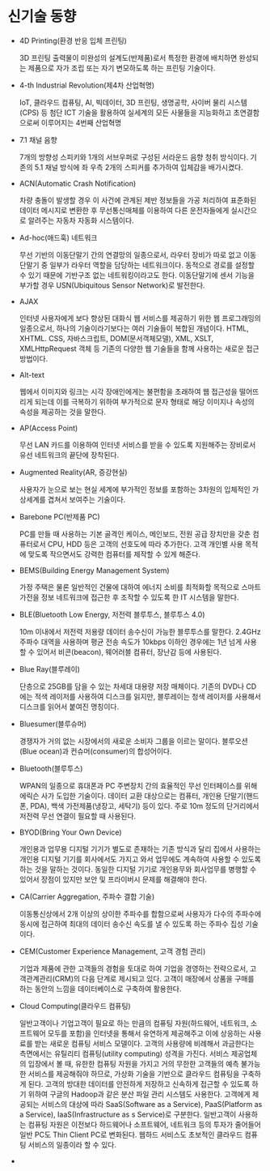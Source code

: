 # 신기술 동향

* 4D Printing(환경 반응 입체 프린팅)

  3D 프린팅 출력물이 미완성의 설계도(반제품)로서 특정한 환경에 배치하면 완성되는 제품으로 자가 조립 또는 자기 변모하도록 하는 프린팅 기술이다.

* 4-th Industrial Revolution(제4차 산업혁명)

  IoT, 클라우드 컴퓨팅, AI, 빅데이터, 3D 프린팅, 생명공학, 사이버 물리 시스템(CPS) 등 첨단 ICT 기술을 활용하여 실세계의 모든 사물들을 지능화하고 초연결함으로써 이루어지는 4번째 산업혁명

* 7.1 채널 음향

  7개의 방향성 스피키와 1개의 서브우퍼로 구성된 서라운드 음향 청취 방식이다. 기존의 5.1 채널 방식에 좌 우측 2개의 스피커를 추가하여 입체감을 배가시켰다.

* ACN(Automatic Crash Notification)

  차량 충돌이 발생할 경우 이 사건에 관계된 제반 정보들을 가공 처리하여 표준화된 데이터 메시지로 변환한 후 무선통신매체를 이용하여 다른 운전자들에게 실시간으로 알려주는 자동차 자동화 시스템이다.

* Ad-hoc(애드훅) 네트워크

  무선 기반의 이동단말기 간의 연결망의 일종으로서, 라우터 장비가 따로 없고 이동단말기 중 일부가 라우터 역할을 담당하는 네트워크이다. 동적으로 경로를 설정할 수 있기 때문에 기반구조 없는 네트워킹이라고도 한다. 이동단말기에 센서 기능을 부가할 경우 USN(Ubiquitous Sensor Network)로 발전한다.

* AJAX

  인터넷 사용자에게 보다 향상된 대화식 웹 서비스를 제공하기 위한 웹 프로그래밍의 일종으로서, 하나의 기술이라기보다는 여러 기술들이 복합된 개념이다. HTML, XHTML. CSS, 자바스크립트, DOM(문서객체모델), XML, XSLT, XMLHttpRequest 객체 등 기존의 다양한 웹 기술들을 함께 사용하는 새로운 접근 방법이다.

* Alt-text

  웹에서 이미지와 링크는 시각 장애인에게는 불편함을 초래하여 웹 접근성을 떨어뜨리게 되는데 이를 극복하기 위하여 부가적으로 문자 형태로 해당 이미지나 속성의 속성을 제공하는 것을 말한다.

* AP(Access Point)

  무선 LAN 카드를 이용하여 인터넷 서비스를 받을 수 있도록 지원해주는 장비로서 유선 네트워크의 끝단에 장착된다.

* Augmented Reality(AR, 증강현실)

  사용자가 눈으로 보는 현실 세계에 부가적인 정보를 포함하는 3차원의 입체적인 가상세계를 겹쳐서 보여주는 기술이다.

* Barebone PC(반제품 PC)

  PC를 만들 때 사용하는 기본 골격인 케이스, 메인보드, 전원 공급 장치만을 갖춘 컴퓨터로서 CPU, HDD 등은 고객의 선호도에 따라 추가한다. 고객 개인별 사용 목적에 맞도록 작으면서도 강력한 컴퓨터를 제작할 수 있게 해준다.

* BEMS(Building Energy Management System)

  가정 주택은 물론 일반적인 건물에 대하여 에너지 소비를 최적화할 목적으로 스마트가전을 정보 네트워크에 접근한 후 조작할 수 있도록 한 IT 시스템을 말한다.

* BLE(Bluetooth Low Energy, 저전력 블루투스, 블루투스 4.0)

  10m 이내에서 저전력 저용량 데이터 송수신이 가능한 블루투스를 말한다. 2.4GHz 주파수 대역을 사용하며 평균 전송 속도가 10kbps 이하인 경우에는 1년 넘게 사용할 수 있어서 비콘(beacon), 웨어러블 컴퓨터, 장난감 등에 사용된다.

* Blue Ray(블루레이)

  단층으로 25GB를 담을 수 있는 차세대 대용량 저장 매체이다. 기존의 DVD나 CD에는 적색 레이저를 사용하여 디스크를 읽지만, 블루레이는 청색 레이저를 사용해서 디스크를 읽어서 붙여진 명칭이다.

* Bluesumer(블루슈머)

  경쟁자가 거의 없는 시장에서의 새로운 소비자 그룹을 이르는 말이다. 블루오션(Blue ocean)과 컨슈머(consumer)의 합성어이다.

* Bluetooth(블루투스)

  WPAN의 일종으로 휴대폰과 PC 주변장치 간의 효율적인 무선 인터페이스를 위해 에릭슨 사가 도입한 기술이다. 데이터 교환 대상으로는 컴퓨터, 개인용 단말기(핸드폰, PDA), 백색 가전제품(냉장고, 세탁기) 등이 있다. 주로 10m 정도의 단거리에서 저전력 무선 연결이 필요할 때 사용된다.

* BYOD(Bring Your Own Device)

  개인용과 업무용 디지털 기기가 별도로 존재하는 기존 방식과 달리 집에서 사용하는 개인용 디지털 기기를 회사에서도 가지고 와서 업무에도 계속하여 사용할 수 있도록 하는 것을 말하는 것이다. 동일한 디지털 기기로 개인용무와 회사업무를 병행할 수 있어서 장점이 있지만 보안 및 프라이버시 문제를 해결해야 한다.

* CA(Carrier Aggregation, 주파수 결합 기술)

  이동통신상에서 2개 이상의 상이한 주파수를 합함으로써 사용자가 다수의 주파수에 동시에 접근하여 최대의 데이터 송수신 속도를 낼 수 있도록 하는 주파수 집성 기술이다.

* CEM(Customer Experience Management, 고객 경험 관리)

  기업과 제품에 관한 고객들의 경험을 토대로 하여 기업을 경영하는 전략으로서, 고객관계관리(CRM)의 다음 단계로 제시되고 있다. 고객이 매장에서 상품을 구매를 하는 동안의 느낌을 데이터베이스로 구축하여 활용한다.

* Cloud Computing(클라우드 컴퓨팅)

  일반고객이나 기업고객이 필요로 하는 만큼의 컴퓨팅 자원(하드웨어, 네트워크, 소프트웨어 모두를 포함)을 인터넷을 통해서 유연하게 제공해주고 이에 상응하는 사용료를 받는 새로운 컴퓨팅 서비스 모델이다. 고객의 사용량에 비례해서 과금한다는 측면에서는 유틸리티 컴퓨팅(utility computing) 성격을 가진다. 서비스 제공업체의 입장에서 볼 때, 유한한 컴퓨팅 자원을 가지고 거의 무한한 고객들의 예측 불가능한 서비스를 제공해줘야 하므로, 가상화 기술을 기반으로 클라우드 컴퓨팅을 구축하게 된다. 고객의 방대한 데이터를 안전하게 저장하고 신속하게 접근할 수 있도록 하기 위하여 구글의 Hadoop과 같은 분산 파일 관리 시스템도 사용한다. 고객에게 제공되는 서비스의 대상에 따라 SaaS(Software as a Service),  PaaS(Platform as a Service), IaaS(Infrastructure as s Service)로 구분한다. 일반고객이 사용하는 컴퓨팅 자원은 이전보다 하드웨어나 소프트웨어, 네트워크 등의 투자가 줄어들어 일반 PC도 Thin Client PC로 변화된다. 웹하드 서비스도 초보적인 클라우드 컴퓨팅 서비스의 일종이라 할 수 있다.

* 
